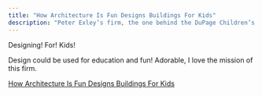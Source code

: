 ```yaml
---
title: "How Architecture Is Fun Designs Buildings For Kids"
description: "Peter Exley’s firm, the one behind the DuPage Children’s Museum and the Children’s Zoo at the Lincoln Park Zoo, resdesigned the Latin School’s science department—and test scores jumped.”"
---
```


Designing! For! Kids! 


Design could be used for education and fun! Adorable, I love the mission of this firm.



<a href="http://www.chicagomag.com/city-life/April-2018/peter-exley/">How Architecture Is Fun Designs Buildings For Kids
</a>

